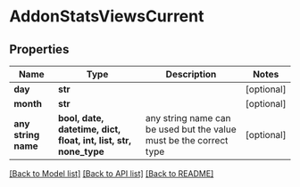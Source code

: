 # AddonStatsViewsCurrent


## Properties
Name | Type | Description | Notes
------------ | ------------- | ------------- | -------------
**day** | **str** |  | [optional] 
**month** | **str** |  | [optional] 
**any string name** | **bool, date, datetime, dict, float, int, list, str, none_type** | any string name can be used but the value must be the correct type | [optional]

[[Back to Model list]](../README.md#documentation-for-models) [[Back to API list]](../README.md#documentation-for-api-endpoints) [[Back to README]](../README.md)


